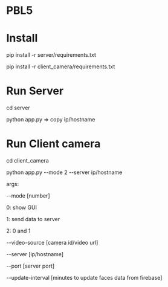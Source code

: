 ﻿# PBL5

# Install

pip install -r server/requirements.txt

pip install -r client_camera/requirements.txt

# Run Server

cd server

python app.py => copy ip/hostname

# Run Client camera

cd client_camera

python app.py --mode 2 --server ip/hostname

args:

--mode [number]

0: show GUI

1: send data to server

2: 0 and 1


--video-source [camera id/video url]

--server [ip/hostname]

--port [server port]

--update-interval [minutes to update faces data from firebase]
